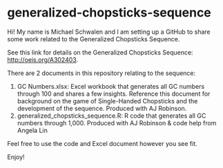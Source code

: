 # generalized-chopsticks-sequence

Hi!  My name is Michael Schwalen and I am setting up a GitHub to share some work related to the Generalized Chopsticks Sequence.

See this link for details on the Generalized Chopsticks Sequence: http://oeis.org/A302403.

There are 2 documents in this repository relating to the sequence:
1) GC Numbers.xlsx: Excel workbook that generates all GC numbers through 100 and shares a few insights.  Reference this document for background on the game of Single-Handed Chopsticks and the development of the sequence.  Produced with AJ Robinson.
2) generalized_chopsticks_sequence.R: R code that generates all GC numbers through 1,000.  Produced with AJ Robinson & code help from Angela Lin

Feel free to use the code and Excel document however you see fit.

Enjoy!
